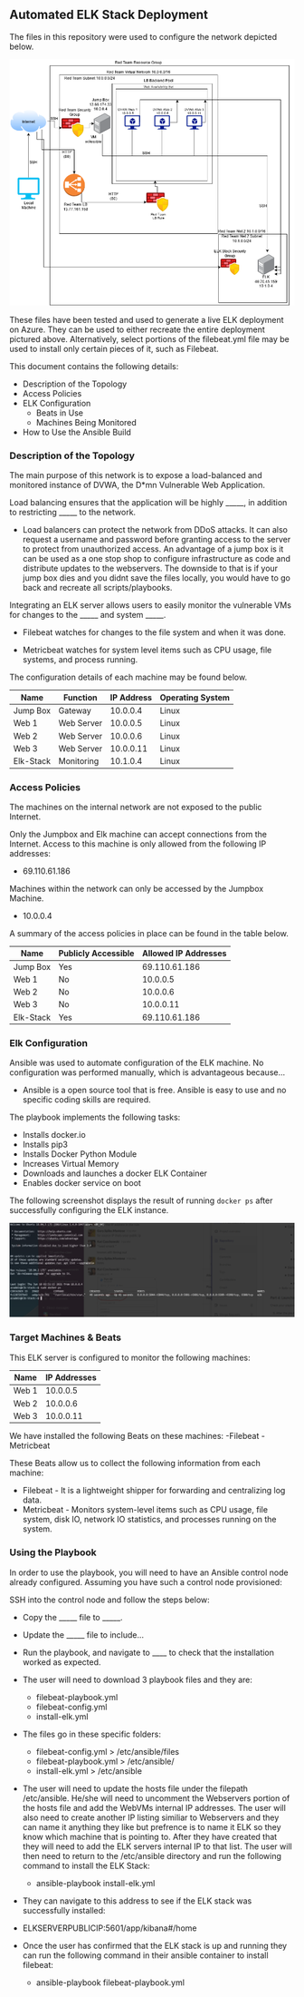 ## Automated ELK Stack Deployment

The files in this repository were used to configure the network depicted below.

![alt text](https://github.com/masterchef760/Project-1/blob/7131bbdd61055fe7d114fc3043a9414417e40834/Diagrams/Full%20Server%20Infrastructure.png)

These files have been tested and used to generate a live ELK deployment on Azure. They can be used to either recreate the entire deployment pictured above. Alternatively, select portions of the filebeat.yml file may be used to install only certain pieces of it, such as Filebeat.

This document contains the following details:
- Description of the Topology
- Access Policies
- ELK Configuration
  - Beats in Use
  - Machines Being Monitored
- How to Use the Ansible Build


### Description of the Topology

The main purpose of this network is to expose a load-balanced and monitored instance of DVWA, the D*mn Vulnerable Web Application.

Load balancing ensures that the application will be highly _____, in addition to restricting _____ to the network.

- Load balancers can protect the network from DDoS attacks. It can also request a username and password before granting   access to the server to protect from unauthorized access. An advantage of a jump box is it can be used as a one stop shop to configure infrastructure as code and distribute updates to the webservers. The downside to that is if your jump box dies and you didnt save the files locally, you would have to go back and recreate all scripts/playbooks.

Integrating an ELK server allows users to easily monitor the vulnerable VMs for changes to the _____ and system _____.

- Filebeat watches for changes to the file system and when it was done.

- Metricbeat watches for system level items such as CPU usage, file systems, and process running.

The configuration details of each machine may be found below.

| Name     | Function | IP Address | Operating System |
|----------|----------|------------|------------------|
| Jump Box | Gateway  | 10.0.0.4   | Linux            |
| Web 1    |Web Server| 10.0.0.5   | Linux            |
| Web 2    |Web Server| 10.0.0.6   | Linux            |
| Web 3    |Web Server| 10.0.0.11  | Linux            |
|Elk-Stack |Monitoring| 10.1.0.4   | Linux            |

### Access Policies

The machines on the internal network are not exposed to the public Internet. 

Only the Jumpbox and Elk machine can accept connections from the Internet. Access to this machine is only allowed from the following IP addresses:
- 69.110.61.186

Machines within the network can only be accessed by the Jumpbox Machine.
- 10.0.0.4

A summary of the access policies in place can be found in the table below.

| Name     | Publicly Accessible | Allowed IP Addresses |
|----------|---------------------|----------------------|
| Jump Box | Yes                 | 69.110.61.186        |
|  Web 1   | No                  | 10.0.0.5             |
|  Web 2   | No                  | 10.0.0.6             |
|  Web 3   | No                  | 10.0.0.11            |
| Elk-Stack| Yes                 | 69.110.61.186        |

### Elk Configuration

Ansible was used to automate configuration of the ELK machine. No configuration was performed manually, which is advantageous because...

- Ansible is a open source tool that is free. Ansible is easy to use and no specific coding skills are required. 

The playbook implements the following tasks:

- Installs docker.io
- Installs pip3
- Installs Docker Python Module
- Increases Virtual Memory
- Downloads and launches a docker ELK Container
- Enables docker service on boot

The following screenshot displays the result of running `docker ps` after successfully configuring the ELK instance.

![alt text](https://github.com/masterchef760/Project-1/blob/b0e6ecd1e2527de60405051a16a02c5952a1807f/Ansible/Images/docker_ps.PNG)

### Target Machines & Beats
This ELK server is configured to monitor the following machines:

| Name     | IP Addresses |
|----------|--------------|
|  Web 1   | 10.0.0.5     |
|  Web 2   | 10.0.0.6     |
|  Web 3   | 10.0.0.11    |

We have installed the following Beats on these machines:
-Filebeat
-Metricbeat

These Beats allow us to collect the following information from each machine:
- Filebeat - It is a lightweight shipper for forwarding and centralizing log data. 
- Metricbeat - Monitors system-level items such as CPU usage, file system, disk IO, network IO statistics, and processes running on the system.

### Using the Playbook
In order to use the playbook, you will need to have an Ansible control node already configured. Assuming you have such a control node provisioned: 

SSH into the control node and follow the steps below:
- Copy the _____ file to _____.
- Update the _____ file to include...
- Run the playbook, and navigate to ____ to check that the installation worked as expected.

- The user will need to download 3 playbook files and they are:

  - filebeat-playbook.yml
  - filebeat-config.yml
  - install-elk.yml 

- The files go in these specific folders:
  - filebeat-config.yml > /etc/ansible/files
  - filebeat-playbook.yml > /etc/ansible/
  - install-elk.yml > /etc/ansible
  
- The user will need to update the hosts file under the filepath /etc/ansible. He/she will need to uncomment the Webservers portion of the hosts file and add the WebVMs internal IP addresses. The user will also need to create another IP listing similiar to Webservers and they can name it anything they like but prefrence is to name it ELK so they know which machine that is pointing to. After they have created that they will need to add the ELK servers internal IP to that list. The user will then need to return to the /etc/ansible directory and run the following command to install the ELK Stack:

  - ansible-playbook install-elk.yml

- They can navigate to this address to see if the ELK stack was successfully installed:

 - ELKSERVERPUBLICIP:5601/app/kibana#/home

- Once the user has confirmed that the ELK stack is up and running they can run the following command in their ansible container to install filebeat:

  - ansible-playbook filebeat-playbook.yml


